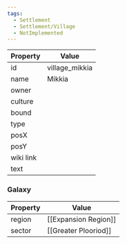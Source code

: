 ```yaml
---
tags:
  - Settlement
  - Settlement/Village
  - NotImplemented
---
```


| Property  | Value          |
| --------- | -------------- |
| id        | village_mikkia |
| name      | Mikkia         |
| owner     |                |
| culture   |                |
| bound     |                |
| type      |                |
| posX      |                |
| posY      |                |
| wiki link |                |
| text      |                |

### Galaxy
| Property | Value                |
| -------- | -------------------- |
| region   | [[Expansion Region]] |
| sector   | [[Greater Plooriod]] |
